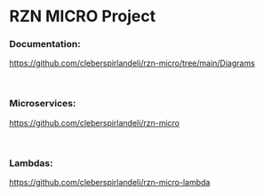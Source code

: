 # RZN MICRO Project

### Documentation:
https://github.com/cleberspirlandeli/rzn-micro/tree/main/Diagrams

<br />

### Microservices:
https://github.com/cleberspirlandeli/rzn-micro

<br />

### Lambdas:
https://github.com/cleberspirlandeli/rzn-micro-lambda
